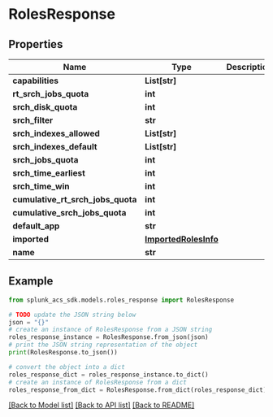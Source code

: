 # RolesResponse


## Properties

Name | Type | Description | Notes
------------ | ------------- | ------------- | -------------
**capabilities** | **List[str]** |  | [optional] 
**rt_srch_jobs_quota** | **int** |  | [optional] 
**srch_disk_quota** | **int** |  | [optional] 
**srch_filter** | **str** |  | [optional] 
**srch_indexes_allowed** | **List[str]** |  | [optional] 
**srch_indexes_default** | **List[str]** |  | [optional] 
**srch_jobs_quota** | **int** |  | [optional] 
**srch_time_earliest** | **int** |  | [optional] 
**srch_time_win** | **int** |  | [optional] 
**cumulative_rt_srch_jobs_quota** | **int** |  | [optional] 
**cumulative_srch_jobs_quota** | **int** |  | [optional] 
**default_app** | **str** |  | [optional] 
**imported** | [**ImportedRolesInfo**](ImportedRolesInfo.md) |  | [optional] 
**name** | **str** |  | 

## Example

```python
from splunk_acs_sdk.models.roles_response import RolesResponse

# TODO update the JSON string below
json = "{}"
# create an instance of RolesResponse from a JSON string
roles_response_instance = RolesResponse.from_json(json)
# print the JSON string representation of the object
print(RolesResponse.to_json())

# convert the object into a dict
roles_response_dict = roles_response_instance.to_dict()
# create an instance of RolesResponse from a dict
roles_response_from_dict = RolesResponse.from_dict(roles_response_dict)
```
[[Back to Model list]](../README.md#documentation-for-models) [[Back to API list]](../README.md#documentation-for-api-endpoints) [[Back to README]](../README.md)


